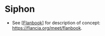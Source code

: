# Siphon
- See [[Flanbook]] for description of concept: https://flancia.org/meet/flanbook.

[//begin]: # "Autogenerated link references for markdown compatibility"
[Flanbook]: flanbook.md "Flanbook"
[//end]: # "Autogenerated link references"
